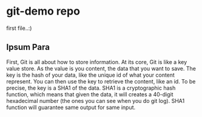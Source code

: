 # git-demo repo
first file..:)

## Ipsum Para
First, Git is all about how to store information.
At its core, Git is like a key value store. As the value is you content, the data that you want to save.
The key is the hash of your data, like the unique id of what your content represent. You can then use the key to retrieve the content, like an id. To be precise, the key is a SHA1 of the data. SHA1 is a cryptographic hash function, which means that given the data, it will creates a 40-digit hexadecimal number (the ones you can see when you do git log). SHA1 function will guarantee same output for same input.